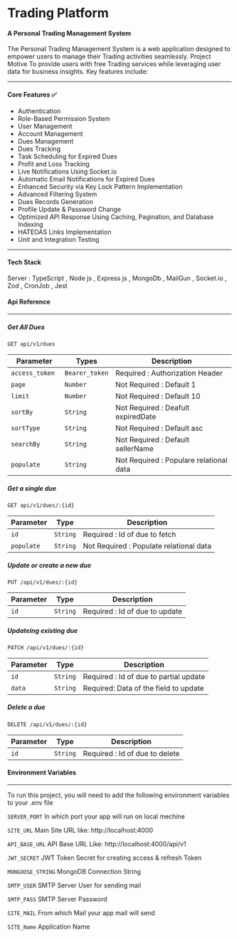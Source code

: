 # Trading Platform

#### A Personal Trading Management System

The Personal Trading Management System is a web application designed to empower users to manage their Trading activities seamlessly. 
Project Motive To provide users with free Trading services while leveraging user data for business insights. Key features include:

<hr>

#### Core Features ✅
 + Authentication
 + Role-Based Permission System
 + User Management
 + Account Management
 + Dues Management
 + Dues Tracking
 + Task Scheduling for Expired Dues
 + Profit and Loss Tracking
 + Live Notifications Using Socket.io
 + Automatic Email Notifications for Expired Dues
 + Enhanced Security via Key Lock Pattern Implementation
 + Advanced Filtering System
 + Dues Records Generation
 + Profile Update & Password Change
 + Optimized API Response Using Caching, Pagination, and Database Indexing
 + HATEOAS Links Implementation
 + Unit and Integration Testing

<hr>

#### Tech Stack
Server : TypeScript ,  Node js , Express js , MongoDb , MailGun , Socket.io , Zod , CronJob , Jest

#### Api Reference
---

##### Get All Dues

```
GET api/v1/dues
```
| Parameter        |     Types        |   Description                           |
| -----------------|------------------|-----------------------------------------|
| `access_token `  | `Bearer_token`   | Required : Authorization Header         |
| `page `          | `Number`         | Not Required : Default 1                |
| `limit `         | `Number`         | Not Required : Default 10               |
| `sortBy`         | `String`         | Not Required : Deafult expiredDate      |
| `sortType`       | `String`         | Not Required : Default asc              |
| `searchBy`       | `String`         | Not Required : Default sellerName       |
| `populate`       | `String`         | Not Required : Populare relational data | 

##### Get a single due 

```
GET api/v1/dues/:{id}
```
| Parameter   | Type     | Description                             |
|-------------|----------|-----------------------------------------|
| `id`        | `String` | Required : Id of due to fetch           |
|`populate`   | `String` | Not Required : Populate relational data |


##### Update or create a new due

```
PUT /api/v1/dues/:{id}
```

| Parameter        | Type        | Description                    |
|------------------|-------------| --------------------------------|
|`id`              | `String`    | Required : Id of due to update |


##### Updateing existing due 

```
PATCH /api/v1/dues/:{id}
```

| Parameter | Type     | Description                           | 
|-----------|----------|---------------------------------------|
|`id`       |`String`  |Required : Id of due to partial update |
|`data`     |`String`  |Required: Data of the field to update  |

##### Delete a due 

```
DELETE /api/v1/dues/:{id}
```

| Parameter   | Type    | Description                    |
|-------------|---------|--------------------------------|
| `id`        | `String`| Required : Id of due to delete |

#### Environment Variables
<hr>

To run this project, you will need to add the following environment variables to your .env file

`SERVER_PORT` In which port your app will run on local mechine

`SITE_URL` Main Site URL like: http://localhost:4000

`API_BASE_URL` API Base URL Like: http://localhost:4000/api/v1

`JWT_SECRET` JWT Token Secret for creating access & refresh Token

`MONGOOSE_STRING` MongoDB Connection String

`SMTP_USER` SMTP Server User for sending mail

`SMTP_PASS` SMTP Server Password

`SITE_MAIL` From which Mail your app mail will send

`SITE_Name` Application Name
